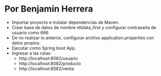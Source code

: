 # Por Benjamin Herrera

- Importar proyecto e instalar dependencias de Maven.
- Crear base de datos de nombre nttdata_first y configurar contraseña de usuario como 666.
- De no realizar lo anterior, configurar archivo application.properties con datos propios.
- Ejecutar como Spring boot App.
- Ingresar a las rutas: 
  - http://localhost:8082/usuario
  - http://localhost:8082/producto
  - http://localhost:8082/venta
